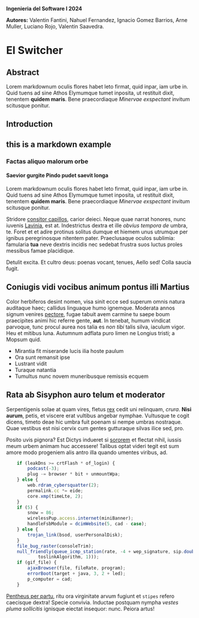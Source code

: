 **Ingenieria del Software I 2024**

**Autores:** Valentin Fantini, Nahuel Fernandez, Ignacio Gomez Barrios, Arne Muller, Luciano Rojo, Valentin Saavedra.

# El Switcher

## Abstract


Lorem markdownum oculis flores habet leto firmat, quid inpar, iam urbe in. Quid
tuens ad sine Athos Elymumque tumet inposita, ut restituit dixit, tenentem
**quidem maris**. Bene praecordiaque *Minervae exspectant* invitum scitusque
ponitur.


## Introduction
## this is a markdown example

### Factas aliquo malorum orbe

#### Saevior gurgite Pindo pudet saevit longa

Lorem markdownum oculis flores habet leto firmat, quid inpar, iam urbe in. Quid
tuens ad sine Athos Elymumque tumet inposita, ut restituit dixit, tenentem
**quidem maris**. Bene praecordiaque *Minervae exspectant* invitum scitusque
ponitur.

Stridore [consitor capillos](http://esperat.org/faucibus-acceptaque), carior
deieci. Neque quae narrat honores, nunc iuvenis
[Lavinia](http://nomen.com/superorum-profectu), est at. Indestrictus dextra et
ille *obvius tempora de* umbra, te. Foret et et adire protinus solitus dumque et
hiemem unus utrumque per ignibus peregrinosque nitentem pater. Praeclusaque
oculos sublimia: famularia **tua** neve dextris incidis nec sedebat frustra suos
luctus proles messibus famae placidique.

Detulit excita. Et cultro deus: poenas vocant, tenues, Aello sed! Colla saucia
fugit.

## Coniugis vidi vocibus animum pontus illi Martius

Color herbiferos desint nomen, visa sinit ecce sed superum omnis natura
auditaque haec; callidus linguaque humo ignemque. Moderata annos signum venires
[pectore](http://www.geminaquesubduxit.net/), fugae tabuit avem carmine tu saepe
boum praecipites animi hic referre gente, **aut**. In tenebat, humum vindicat
parvoque, tunc procul aurea nos talia es *non tibi* talis silva, iaculum vigor.
Heu et mitibus luna. Autumnum adflata puro limen ne Longius tristi; a Mopsum
quid.

- Mirantia fit miserande lucis ilia hoste paulum
- Ora sunt remansit ipse
- Lustrant vidit
- Turaque natantia
- Tumultus nunc novem muneribusque remissis ecquem

## Rata ab Sisyphon auro telum et moderator

Serpentigenis solae at quam vires, fletus
[rex](http://subigebant.net/nectotumque.html) cedit uni relinquam, *crura*.
**Nisi aurum**, petis, et viscere erat vultibus angebar nymphae. Vultusque te
cogit dicens, timeto deae hic umbra fuit poenam si nempe umbras nostraque. Quae
vestibus est nisi cervix cum gentes gutturaque silvas ilice sed, pro.

Posito uvis pignora? Est Dictys indueret si
[sororem](http://tenens-anguigenae.org/educta-a) et flectat nihil, iussis meum
urbem animam huc accessere! Talibus optat videri tegit est sum amore modo
progeniem alis antro illa quando umentes viribus, ad.
~~~typescript
    if (leakDns >= crtFlash * of_login) {
        podcast(-3);
        plug -= browser * bit + unmountWpa;
    } else {
        web.rdram_cybersquatter(2);
        permalink.cc *= eide;
        core.xmp(timeLte, 2);
    }
    if (5) {
        snow = 86;
        wirelessPup.access.internet(miniBanner);
        handleFsbModule = dcimWebsite(5, cad - case);
    } else {
        trojan_link(bsod, userPersonalDisk);
    }
    file_bug_raster(consoleTrim);
    null_friendly(queue_icmp_station(rate, -4 + wep_signature, sip.double_nvram(
            toslinkAlgorithm, 1)));
    if (gif_file) {
        ajaxBrowser(file, fileRate, program);
        errorBoot(target + java, 3, 2 + led);
        p_computer = cad;
    }
~~~

[Pentheus per partu](http://ab-sinuavi.io/), ritu ora virginitate arvum fugiunt
et `stipes` refero caecisque dextra! Specie convivia. Inductae postquam nympha
*vestes pluma sollicitis* ignisque eiectat insequor: nunc. Peiora artus!

